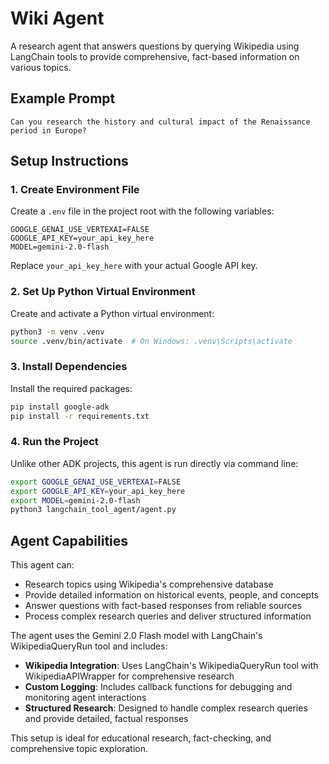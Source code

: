 # Wiki Agent

A research agent that answers questions by querying Wikipedia using LangChain tools to provide comprehensive, fact-based information on various topics.

## Example Prompt

```
Can you research the history and cultural impact of the Renaissance period in Europe?
```

## Setup Instructions

### 1. Create Environment File

Create a `.env` file in the project root with the following variables:

```
GOOGLE_GENAI_USE_VERTEXAI=FALSE
GOOGLE_API_KEY=your_api_key_here
MODEL=gemini-2.0-flash
```

Replace `your_api_key_here` with your actual Google API key.

### 2. Set Up Python Virtual Environment

Create and activate a Python virtual environment:

```bash
python3 -m venv .venv
source .venv/bin/activate  # On Windows: .venv\Scripts\activate
```

### 3. Install Dependencies

Install the required packages:

```bash
pip install google-adk
pip install -r requirements.txt
```

### 4. Run the Project

Unlike other ADK projects, this agent is run directly via command line:

```bash
export GOOGLE_GENAI_USE_VERTEXAI=FALSE
export GOOGLE_API_KEY=your_api_key_here
export MODEL=gemini-2.0-flash
python3 langchain_tool_agent/agent.py
```

## Agent Capabilities

This agent can:
- Research topics using Wikipedia's comprehensive database
- Provide detailed information on historical events, people, and concepts
- Answer questions with fact-based responses from reliable sources
- Process complex research queries and deliver structured information

The agent uses the Gemini 2.0 Flash model with LangChain's WikipediaQueryRun tool and includes:
- **Wikipedia Integration**: Uses LangChain's WikipediaQueryRun tool with WikipediaAPIWrapper for comprehensive research
- **Custom Logging**: Includes callback functions for debugging and monitoring agent interactions
- **Structured Research**: Designed to handle complex research queries and provide detailed, factual responses

This setup is ideal for educational research, fact-checking, and comprehensive topic exploration.